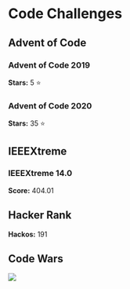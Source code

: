 # Code Challenges

## Advent of Code 

### Advent of Code 2019

**Stars:** 5 ⭐

### Advent of Code 2020

**Stars:** 35 ⭐

## IEEEXtreme

### IEEEXtreme 14.0

**Score:** 404.01

## Hacker Rank

**Hackos:** 191

## Code Wars

![](https://www.codewars.com/users/Educorreia932/badges/large)

